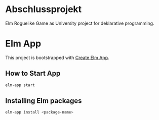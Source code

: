 # Abschlussprojekt

Elm Roguelike Game as University project for deklarative programming.

# Elm App

This project is bootstrapped with [Create Elm App](https://github.com/halfzebra/create-elm-app).

## How to Start App

```sh
elm-app start
```

## Installing Elm packages

```sh
elm-app install <package-name>
```

